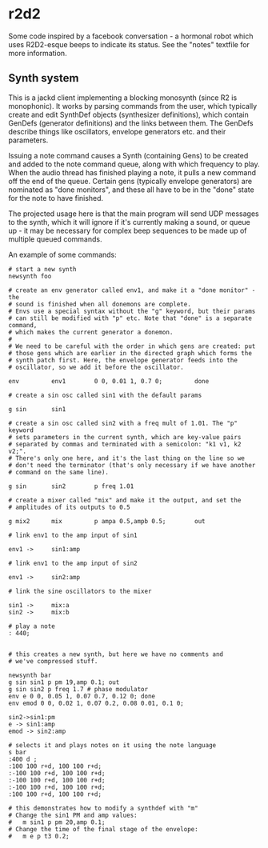 # r2d2
Some code inspired by a facebook conversation - a hormonal robot which uses R2D2-esque beeps to indicate its status. See the "notes" textfile for more information.

## Synth system
This is a jackd client implementing a blocking monosynth (since R2 is
monophonic).
It works by parsing commands from the user, which typically create
and edit SynthDef objects (synthesizer definitions), which contain 
GenDefs (generator definitions) and the links between them. 
The GenDefs describe things like oscillators, envelope generators etc.
and their parameters.

Issuing a note command causes a Synth (containing Gens) to be created
and added to the note command queue, along with which frequency to play.
When the audio thread has finished playing a note, it pulls a new command
off the end of the queue. Certain gens (typically envelope generators)
are nominated as "done monitors", and these all have to be in the "done"
state for the note to have finished.

The projected usage here is that the main program will send UDP messages to the synth, which it will ignore if it's currently making a sound, or queue up - it may be necessary
for complex beep sequences to be made up of multiple queued commands.

An example of some commands:
```
# start a new synth
newsynth foo

# create an env generator called env1, and make it a "done monitor" - the
# sound is finished when all donemons are complete.
# Envs use a special syntax without the "g" keyword, but their params
# can still be modified with "p" etc. Note that "done" is a separate command,
# which makes the current generator a donemon.
#
# We need to be careful with the order in which gens are created: put
# those gens which are earlier in the directed graph which forms the
# synth patch first. Here, the envelope generator feeds into the 
# oscillator, so we add it before the oscillator.

env         env1        0 0, 0.01 1, 0.7 0;         done

# create a sin osc called sin1 with the default params

g sin       sin1

# create a sin osc called sin2 with a freq mult of 1.01. The "p" keyword
# sets parameters in the current synth, which are key-value pairs
# separated by commas and terminated with a semicolon: "k1 v1, k2 v2;".
# There's only one here, and it's the last thing on the line so we
# don't need the terminator (that's only necessary if we have another
# command on the same line).

g sin       sin2        p freq 1.01

# create a mixer called "mix" and make it the output, and set the
# amplitudes of its outputs to 0.5

g mix2      mix         p ampa 0.5,ampb 0.5;        out

# link env1 to the amp input of sin1

env1 ->     sin1:amp

# link env1 to the amp input of sin2

env1 ->     sin2:amp

# link the sine oscillators to the mixer

sin1 ->     mix:a
sin2 ->     mix:b

# play a note
: 440;


# this creates a new synth, but here we have no comments and
# we've compressed stuff.

newsynth bar
g sin sin1 p pm 19,amp 0.1; out
g sin sin2 p freq 1.7 # phase modulator
env e 0 0, 0.05 1, 0.07 0.7, 0.12 0; done
env emod 0 0, 0.02 1, 0.07 0.2, 0.08 0.01, 0.1 0;

sin2->sin1:pm
e -> sin1:amp
emod -> sin2:amp

# selects it and plays notes on it using the note language
s bar
:400 d ;
:100 100 r+d, 100 100 r+d;
:-100 100 r+d, 100 100 r+d;
:-100 100 r+d, 100 100 r+d;
:-100 100 r+d, 100 100 r+d;
:100 100 r+d, 100 100 r+d;

# this demonstrates how to modify a synthdef with "m"
# Change the sin1 PM and amp values:
#   m sin1 p pm 20,amp 0.1;
# Change the time of the final stage of the envelope:
#   m e p t3 0.2;

```

